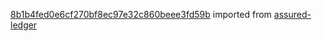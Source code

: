 [8b1b4fed0e6cf270bf8ec97e32c860beee3fd59b](https://github.com/insolar/assured-ledger/commit/8b1b4fed0e6cf270bf8ec97e32c860beee3fd59b) imported from [assured-ledger](https://github.com/insolar/assured-ledger)
